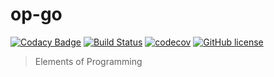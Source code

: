 # op-go

[![Codacy Badge](https://api.codacy.com/project/badge/Grade/c71141a8ea664afba492c6278d9944bf)](https://app.codacy.com/app/zwfang/op-go?utm_source=github.com&utm_medium=referral&utm_content=zwfang/op-go&utm_campaign=Badge_Grade_Dashboard)
[![Build Status](https://travis-ci.com/zwfang/op-go.svg?branch=master)](https://travis-ci.com/zwfang/op-go)
[![codecov](https://codecov.io/gh/zwfang/op-go/branch/master/graph/badge.svg)](https://codecov.io/gh/zwfang/op-go)
[![GitHub license](https://img.shields.io/github/license/zwfang/op-go.svg)](https://github.com/zwfang/op-go/blob/master/LICENSE)

> Elements of Programming
